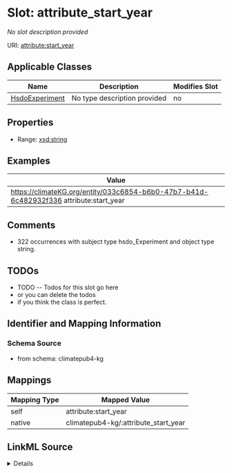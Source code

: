 

# Slot: attribute_start_year


_No slot description provided_





URI: [attribute:start_year](http://attribute.org/start_year)



<!-- no inheritance hierarchy -->





## Applicable Classes

| Name | Description | Modifies Slot |
| --- | --- | --- |
| [HsdoExperiment](../classes/HsdoExperiment.md) | No type description provided |  no  |







## Properties

* Range: [xsd:string](xsd:string)






## Examples

| Value |
| --- |
| https://climateKG.org/entity/033c6854-b6b0-47b7-b41d-6c482932f336 attribute:start_year  |

## Comments

* 322 occurrences with subject type hsdo_Experiment and object type string.

## TODOs

* TODO -- Todos for this slot go here
* or you can delete the todos
* if you think the class is perfect.

## Identifier and Mapping Information







### Schema Source


* from schema: climatepub4-kg




## Mappings

| Mapping Type | Mapped Value |
| ---  | ---  |
| self | attribute:start_year |
| native | climatepub4-kg/:attribute_start_year |




## LinkML Source

<details>
```yaml
name: attribute_start_year
description: No slot description provided
todos:
- TODO -- Todos for this slot go here
- or you can delete the todos
- if you think the class is perfect.
comments:
- 322 occurrences with subject type hsdo_Experiment and object type string.
examples:
- value: 'https://climateKG.org/entity/033c6854-b6b0-47b7-b41d-6c482932f336 attribute:start_year '
from_schema: climatepub4-kg
rank: 1000
slot_uri: attribute:start_year
alias: attribute_start_year
domain_of:
- hsdo_Experiment
range: string

```
</details>